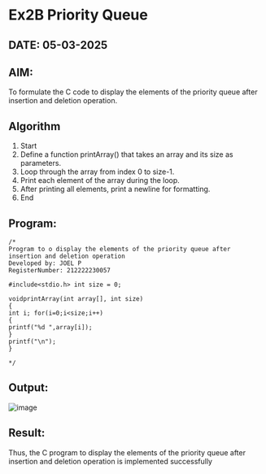 # Ex2B Priority Queue
## DATE: 05-03-2025
## AIM:
To formulate the C code to display the elements of the priority queue after insertion and deletion operation.

## Algorithm
1.	Start
2.	Define a function printArray() that takes an array and its size as parameters.
3.	Loop through the array from index 0 to size-1.
4.	Print each element of the array during the loop.
5.	After printing all elements, print a newline for formatting.
6.	End

## Program:
```
/*
Program to o display the elements of the priority queue after insertion and deletion operation
Developed by: JOEL P
RegisterNumber: 212222230057

#include<stdio.h> int size = 0;

voidprintArray(int array[], int size)
{
int i; for(i=0;i<size;i++)
{
printf("%d ",array[i]);
}
printf("\n");
}

*/
```

## Output:

![image](https://github.com/user-attachments/assets/2999c1fb-709d-43c7-830c-ce2ce822b58f)


## Result:
Thus, the C program to display the elements of the priority queue after insertion and deletion operation is implemented successfully
